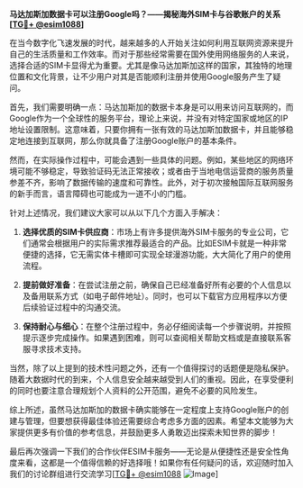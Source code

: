 **马达加斯加数据卡可以注册Google吗？——揭秘海外SIM卡与谷歌账户的关系[[TG💪+ @esim1088](https://t.me/s/esim1088)]**

在当今数字化飞速发展的时代，越来越多的人开始关注如何利用互联网资源来提升自己的生活质量和工作效率。而对于那些经常需要在国外使用网络服务的人来说，选择合适的SIM卡显得尤为重要。尤其是像马达加斯加这样的国家，其独特的地理位置和文化背景，让不少用户对其是否能顺利注册并使用Google服务产生了疑问。

首先，我们需要明确一点：马达加斯加的数据卡本身是可以用来访问互联网的，而Google作为一个全球性的服务平台，理论上来说，并没有对特定国家或地区的IP地址设置限制。这意味着，只要你拥有一张有效的马达加斯加数据卡，并且能够稳定地连接到互联网，那么你就具备了注册Google账户的基本条件。

然而，在实际操作过程中，可能会遇到一些具体的问题。例如，某些地区的网络环境可能不够稳定，导致验证码无法正常接收；或者由于当地电信运营商的服务质量参差不齐，影响了数据传输的速度和可靠性。此外，对于初次接触国际互联网服务的新手而言，语言障碍也可能成为一道不小的门槛。

针对上述情况，我们建议大家可以从以下几个方面入手解决：

1. **选择优质的SIM卡供应商**：市场上有许多提供海外SIM卡服务的专业公司，它们通常会根据用户的实际需求推荐最适合的产品。比如ESIM卡就是一种非常便捷的选择，它无需实体卡槽即可实现全球漫游功能，大大简化了用户的使用流程。

2. **提前做好准备**：在尝试注册之前，确保自己已经准备好所有必要的个人信息以及备用联系方式（如电子邮件地址）。同时，也可以下载官方应用程序以方便后续验证过程中的沟通交流。

3. **保持耐心与细心**：在整个注册过程中，务必仔细阅读每一个步骤说明，并按照提示逐步完成操作。如果遇到困难，则可以查阅相关帮助文档或是直接联系客服寻求技术支持。

当然，除了以上提到的技术性问题之外，还有一个值得探讨的话题便是隐私保护。随着大数据时代的到来，个人信息安全越来越受到人们的重视。因此，在享受便利的同时也要注意合理规划个人资料的公开范围，避免不必要的风险发生。

综上所述，虽然马达加斯加的数据卡确实能够在一定程度上支持Google账户的创建与管理，但要想获得最佳体验还需要综合考虑多方面的因素。希望本文能够为大家提供更多有价值的参考信息，并鼓励更多人勇敢迈出探索未知世界的脚步！

最后再次强调一下我们的合作伙伴ESIM卡服务——无论是从便捷性还是安全性角度来看，这都是一个值得信赖的好选择哦！如果你有任何疑问的话，欢迎随时加入我们的讨论群组进行交流学习[[TG💪+ @esim1088](https://t.me/s/esim1088) ![Image](https://i.postimg.cc/4NQfJmqS/Snipaste-2025-05-13-00-14-12.png)]
